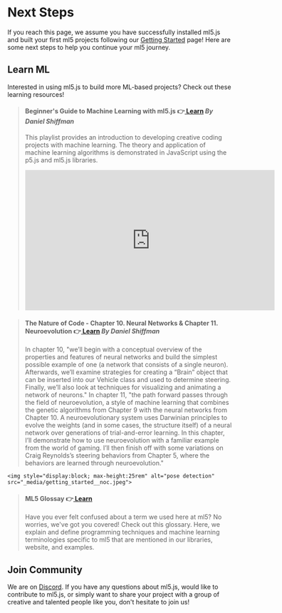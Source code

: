 # Next Steps
If you reach this page, we assume you have successfully installed ml5.js and built your first ml5 projects following our [Getting Started](https://ml5js.github.io/ml5-website-v02-docsify/#/) page! Here are some next steps to help you continue your ml5 journey.

## Learn ML
Interested in using ml5.js to build more ML-based projects? Check out these learning resources!

> #### Beginner's Guide to Machine Learning with ml5.js 👉[ Learn](https://youtu.be/26uABexmOX4?si=nqPoD6bQrVTU-YFw) *By Daniel Shiffman*
> This playlist provides an introduction to developing creative coding projects with machine learning. The theory and application of machine learning algorithms is demonstrated in JavaScript using the p5.js and ml5.js libraries.
> <iframe width="560" height="315" src="https://www.youtube.com/embed/26uABexmOX4?si=HXJRrgTkPhjN5hrr" title="YouTube video player" frameborder="0" allow="accelerometer; autoplay; clipboard-write; encrypted-media; gyroscope; picture-in-picture; web-share" allowfullscreen></iframe>

> #### The Nature of Code - Chapter 10. Neural Networks & Chapter 11. Neuroevolution 👉[ Learn](https://natureofcode.com/book/chapter-10-neural-networks/) *By Daniel Shiffman*
> In chapter 10, "we’ll begin with a conceptual overview of the properties and features of neural networks and build the simplest possible example of one (a network that consists of a single neuron). Afterwards, we’ll examine strategies for creating a “Brain” object that can be inserted into our Vehicle class and used to determine steering. Finally, we’ll also look at techniques for visualizing and animating a network of neurons."
> In chapter 11, "the path forward passes through the field of neuroevolution, a style of machine learning that combines the genetic algorithms from Chapter 9 with the neural networks from Chapter 10. A neuroevolutionary system uses Darwinian principles to evolve the weights (and in some cases, the structure itself) of a neural network over generations of trial-and-error learning. In this chapter, I’ll demonstrate how to use neuroevolution with a familiar example from the world of gaming. I’ll then finish off with some variations on Craig Reynolds’s steering behaviors from Chapter 5, where the behaviors are learned through neuroevolution."
> <center>
    <img style="display:block; max-height:25rem" alt="pose detection" src="_media/getting_started__noc.jpeg">
</center>

> #### ML5 Glossay 👉[ Learn](https://ml5js.github.io/ml5-website-v02-docsify/#/learning/ml5_glossary)
> Have you ever felt confused about a term we used here at ml5? No worries, we've got you covered! Check out this glossary. Here, we explain and define programming techniques and machine learning terminologies specific to ml5 that are mentioned in our libraries, website, and examples.

## Join Community
We are on [Discord](https://discord.com/invite/3CVauZMSt7). If you have any questions about ml5.js, would like to contribute to ml5.js, or simply want to share your project with a group of creative and talented people like you, don't hesitate to join us!

<br>